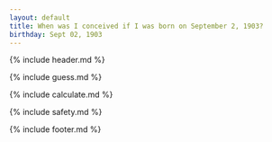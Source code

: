 ```yaml
---
layout: default
title: When was I conceived if I was born on September 2, 1903?
birthday: Sept 02, 1903
---
```


{% include header.md %}

{% include guess.md %}

{% include calculate.md %}

{% include safety.md %}

{% include footer.md %}



